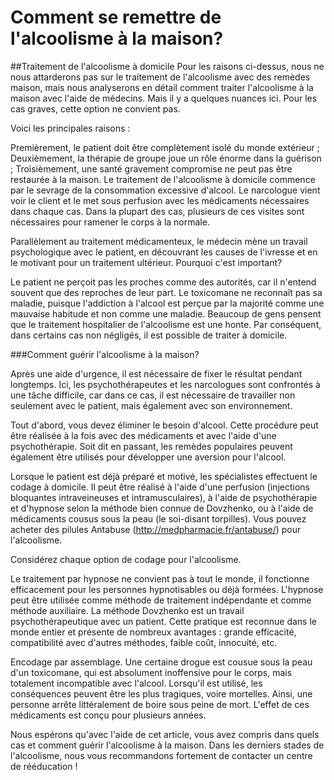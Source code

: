 # Comment se remettre de l'alcoolisme à la maison?

##Traitement de l'alcoolisme à domicile
Pour les raisons ci-dessus, nous ne nous attarderons pas sur le traitement de l'alcoolisme avec des remèdes maison, mais nous analyserons en détail comment traiter l'alcoolisme à la maison avec l'aide de médecins. Mais il y a quelques nuances ici. Pour les cas graves, cette option ne convient pas.

Voici les principales raisons :

Premièrement, le patient doit être complètement isolé du monde extérieur ;
Deuxièmement, la thérapie de groupe joue un rôle énorme dans la guérison ;
Troisièmement, une santé gravement compromise ne peut pas être restaurée à la maison.
Le traitement de l'alcoolisme à domicile commence par le sevrage de la consommation excessive d'alcool. Le narcologue vient voir le client et le met sous perfusion avec les médicaments nécessaires dans chaque cas. Dans la plupart des cas, plusieurs de ces visites sont nécessaires pour ramener le corps à la normale.

Parallèlement au traitement médicamenteux, le médecin mène un travail psychologique avec le patient, en découvrant les causes de l'ivresse et en le motivant pour un traitement ultérieur. Pourquoi c'est important?

Le patient ne perçoit pas les proches comme des autorités, car il n'entend souvent que des reproches de leur part.
Le toxicomane ne reconnaît pas sa maladie, puisque l'addiction à l'alcool est perçue par la majorité comme une mauvaise habitude et non comme une maladie.
Beaucoup de gens pensent que le traitement hospitalier de l'alcoolisme est une honte.
Par conséquent, dans certains cas non négligés, il est possible de traiter à domicile.

###Comment guérir l'alcoolisme à la maison?

Après une aide d'urgence, il est nécessaire de fixer le résultat pendant longtemps. Ici, les psychothérapeutes et les narcologues sont confrontés à une tâche difficile, car dans ce cas, il est nécessaire de travailler non seulement avec le patient, mais également avec son environnement.

Tout d'abord, vous devez éliminer le besoin d'alcool. Cette procédure peut être réalisée à la fois avec des médicaments et avec l'aide d'une psychothérapie. Soit dit en passant, les remèdes populaires peuvent également être utilisés pour développer une aversion pour l'alcool.

Lorsque le patient est déjà préparé et motivé, les spécialistes effectuent le codage à domicile. Il peut être réalisé à l'aide d'une perfusion (injections bloquantes intraveineuses et intramusculaires), à l'aide de psychothérapie et d'hypnose selon la méthode bien connue de Dovzhenko, ou à l'aide de médicaments cousus sous la peau (le soi-disant torpilles). Vous pouvez acheter des pilules Antabuse (http://medpharmacie.fr/antabuse/) pour l'alcoolisme.

Considérez chaque option de codage pour l'alcoolisme.

Le traitement par hypnose ne convient pas à tout le monde, il fonctionne efficacement pour les personnes hypnotisables ou déjà formées. L'hypnose peut être utilisée comme méthode de traitement indépendante et comme méthode auxiliaire. La méthode Dovzhenko est un travail psychothérapeutique avec un patient. Cette pratique est reconnue dans le monde entier et présente de nombreux avantages : grande efficacité, compatibilité avec d'autres méthodes, faible coût, innocuité, etc.

Encodage par assemblage. Une certaine drogue est cousue sous la peau d'un toxicomane, qui est absolument inoffensive pour le corps, mais totalement incompatible avec l'alcool. Lorsqu'il est utilisé, les conséquences peuvent être les plus tragiques, voire mortelles. Ainsi, une personne arrête littéralement de boire sous peine de mort. L'effet de ces médicaments est conçu pour plusieurs années.

Nous espérons qu'avec l'aide de cet article, vous avez compris dans quels cas et comment guérir l'alcoolisme à la maison. Dans les derniers stades de l'alcoolisme, nous vous recommandons fortement de contacter un centre de rééducation !
